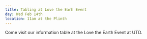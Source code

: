 ```yaml
---
title: Tabling at Love the Earh Event
day: Wed Feb 14th
location: 11am at the Plinth
---
```


Come visit our information table at the Love the Earth Event at UTD.
